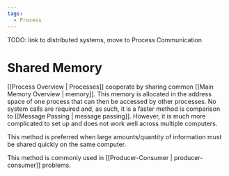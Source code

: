 ```yaml
---
tags:
  - Process
---
```

TODO: link to distributed systems, move to Process Communication
# Shared Memory
[[Process Overview | Processes]] cooperate by sharing common [[Main Memory Overview | memory]]. This memory is allocated in the address space of one process that can then be accessed by other processes. No system calls are required and, as such, it is a faster method is comparison to [[Message Passing | message passing]]. However, it is much more complicated to set up and does not work well across multiple computers. 

This method is preferred when large amounts/quantity of information must be shared quickly on the same computer. 

This method is commonly used in [[Producer-Consumer | producer-consumer]] problems.